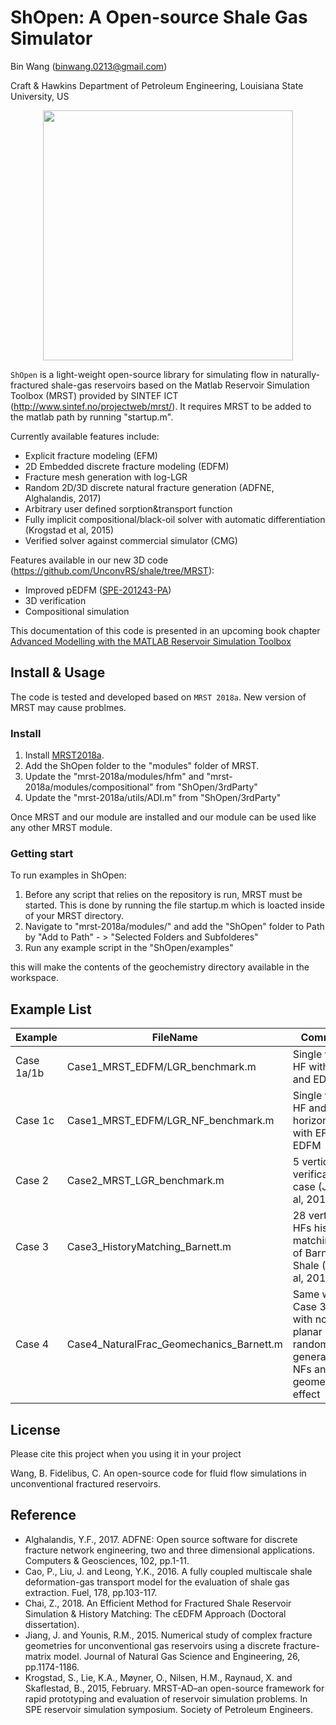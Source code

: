 ShOpen: A Open-source Shale Gas Simulator
==============================================================================================
Bin Wang (binwang.0213@gmail.com)

Craft & Hawkins Department of Petroleum Engineering, Louisiana State University, US

<p align="center">
  <img src = "https://github.com/BinWang0213/ShOpen/blob/master/doc/demo.png" height="400">
</p>

`ShOpen` is a light-weight open-source library for simulating flow in naturally-fractured shale-gas reservoirs based on the Matlab Reservoir Simulation Toolbox (MRST) provided by SINTEF ICT (http://www.sintef.no/projectweb/mrst/). It requires MRST to be added to the matlab path by running "startup.m".

Currently available features include:

* Explicit fracture modeling (EFM)
* 2D Embedded discrete fracture modeling (EDFM)
* Fracture mesh generation with log-LGR
* Random 2D/3D discrete natural fracture generation (ADFNE, Alghalandis, 2017) 
* Arbitrary user defined sorption&transport function
* Fully implicit compositional/black-oil solver with automatic differentiation (Krogstad et al, 2015)
* Verified solver against commercial simulator (CMG)

Features available in our new 3D code (https://github.com/UnconvRS/shale/tree/MRST):
* Improved pEDFM ([SPE-201243-PA](https://doi.org/10.2118/201243-PA))
* 3D verification
* Compositional simulation 

This documentation of this code is presented in an upcoming book chapter [Advanced Modelling with the MATLAB Reservoir Simulation Toolbox](https://www.cambridge.org/core/books/advanced-modelling-with-the-matlab-reservoir-simulation-toolbox/7AC2425C73F6F729DB88DB1A504FA1E7)  

## Install & Usage

The code is tested and developed based on `MRST 2018a`. New version of MRST may cause problmes.

### Install ###
1. Install [MRST2018a](http://www.mrst.no). 
2. Add the ShOpen folder to the "modules" folder of MRST.
3. Update the "mrst-2018a/modules/hfm" and "mrst-2018a/modules/compositional"  from  "ShOpen/3rdParty"
4. Update the "mrst-2018a/utils/ADI.m"  from  "ShOpen/3rdParty"

Once MRST and our module are installed and our module can be used like any other MRST module. 

### Getting start ###

To run examples in ShOpen:
1. Before any script that relies on the repository is run, MRST must be started. This is done by running the file startup.m which is loacted inside of your MRST directory.
2. Navigate to  "mrst-2018a/modules/" and add the "ShOpen" folder to Path by  "Add to Path" - > "Selected Folders and Subfolderes"
3. Run any example script in the "ShOpen/examples"


this will make the contents of the geochemistry directory available in the workspace.

## Example List
| Example | FileName  | Comments |
|---|---|---|
| Case 1a/1b  | Case1_MRST_EDFM/LGR_benchmark.m  | Single vertical HF with EFM and EDFM |
| Case 1c  | Case1_MRST_EDFM/LGR_NF_benchmark.m  | Single vertical HF and 3 horizontal NFs with EFM and EDFM |
| Case 2  | Case2_MRST_LGR_benchmark.m  | 5 vertical HFs verification case (Jiang et al, 2015) |
| Case 3  | Case3_HistoryMatching_Barnett.m  | 28 vertical HFs history matching case of Barnett Shale (Cao et al, 2016) |
| Case 4  | Case4_NaturalFrac_Geomechanics_Barnett.m  | Same with Case 3 but with non-planar HFs, random generated NFs and geomechanics effect |

## License
Please cite this project when you using it in your project

Wang, B. Fidelibus, C. An open-source code for fluid flow simulations in   unconventional fractured reservoirs.

## Reference

* Alghalandis, Y.F., 2017. ADFNE: Open source software for discrete fracture network engineering, two and three dimensional applications. Computers & Geosciences, 102, pp.1-11.
* Cao, P., Liu, J. and Leong, Y.K., 2016. A fully coupled multiscale shale deformation-gas transport model for the evaluation of shale gas extraction. Fuel, 178, pp.103-117.
* Chai, Z., 2018. An Efficient Method for Fractured Shale Reservoir Simulation & History Matching: The cEDFM Approach (Doctoral dissertation).
* Jiang, J. and Younis, R.M., 2015. Numerical study of complex fracture geometries for unconventional gas reservoirs using a discrete fracture-matrix model. Journal of Natural Gas Science and Engineering, 26, pp.1174-1186.
* Krogstad, S., Lie, K.A., Møyner, O., Nilsen, H.M., Raynaud, X. and Skaflestad, B., 2015, February. MRST-AD–an open-source framework for rapid prototyping and evaluation of reservoir simulation problems. In SPE reservoir simulation symposium. Society of Petroleum Engineers.
